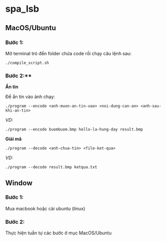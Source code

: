 # spa_lsb
## MacOS/Ubuntu
### Bước 1:
Mở terminal trỏ đến folder chứa code rồi chạy câu lệnh sau:
```
./compile_script.sh
```
### Bước 2:**
**Ẩn tin**

Để ẩn tin vào ảnh chạy:
```
./program --encode <anh-muon-an-tin-vao> <noi-dung-can-an> <anh-sau-khi-an-tin>
```
*VD:*
```
./program --encode buombuom.bmp hello-la-hung-day result.bmp
```
**Giải mã**
```
./program --decode <anh-chua-tin> <file-ket-qua>
```
*VD:*
```
./program --decode result.bmp ketqua.txt 
```
## Window
### Bước 1:
Mua macbook hoặc cài ubuntu (linux)
### Bước 2:
Thực hiện tuần tự các bước ở mục MacOS/Ubuntu
